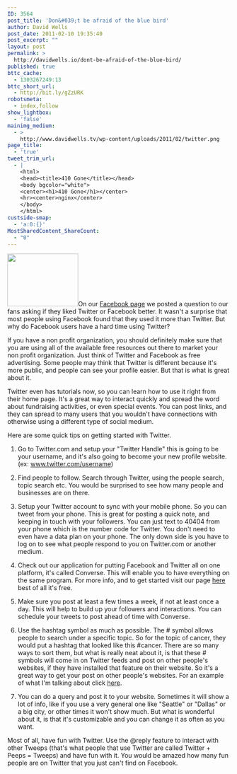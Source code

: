 ```yaml
---
ID: 3564
post_title: 'Don&#039;t be afraid of the blue bird'
author: David Wells
post_date: 2011-02-10 19:35:40
post_excerpt: ""
layout: post
permalink: >
  http://davidwells.io/dont-be-afraid-of-the-blue-bird/
published: true
bttc_cache:
  - 1303267249:13
bttc_short_url:
  - http://bit.ly/gZzURK
robotsmeta:
  - index,follow
show_lightbox:
  - 'false'
mainimg_medium:
  - >
    http://www.davidwells.tv/wp-content/uploads/2011/02/twitter.png
page_title:
  - 'true'
tweet_trim_url:
  - |
    <html>
    <head><title>410 Gone</title></head>
    <body bgcolor="white">
    <center><h1>410 Gone</h1></center>
    <hr><center>nginx</center>
    </body>
    </html>
custside-smap:
  - 'a:0:{}'
MostSharedContent_ShareCount:
  - "0"
---
```

<a href="http://www.davidwells.tv/wp-content/uploads/2011/02/th_twitter.jpg"><img class="alignnone size-full wp-image-3566" src="http://www.davidwells.tv/wp-content/uploads/2011/02/th_twitter.jpg" alt="" width="160" height="119" /></a>On our <a href="http://www.facebook.com/SocializeYourCause">Facebook page</a> we posted a question to our fans asking if they liked Twitter or Facebook better. It wasn't a surprise that most people using Facebook found that they used it more than Twitter. But why do Facebook users have a hard time using Twitter?

If you have a non profit organization, you should definitely make sure that you are using all of the available free resources out there to market your non profit organization. Just think of Twitter and Facebook as free advertising. Some people may think that Twitter is different because it's more public, and people can see your profile easier. But that is what is great about it.

Twitter even has tutorials now, so you can learn how to use it right from their home page. It's a great way to interact quickly and spread the word about fundraising activities, or even special events. You can post links, and they can spread to many users that you wouldn't have connections with otherwise using a different type of social medium.

Here are some quick tips on getting started with Twitter.

1) Go to Twitter.com and setup your "Twitter Handle" this is going to be  your username, and it's also going to become your new profile website. (ex: <a href="http://www.twitter.com/username">www.twitter.com/username</a>)

2) Find people to follow. Search through Twitter, using the people search, topic search etc. You would be surprised to see how many people and businesses are on there.

3) Setup your Twitter account to sync with your mobile phone. So you can tweet from your phone. This is great for posting a quick note, and keeping in touch with your followers. You can just text to 40404 from your phone which is the number code for Twitter. You don't need to even have a data plan on your phone. The only down side is you have to log on to see what people respond to you on Twitter.com or another medium.

4) Check out our application for putting Facebook and Twitter all on one platform, it's called Converse. This will enable you to have everything on the same program. For more info, and to get started visit our page <a href="http://www.socializeyourcause.org/social-media-marketing-platform/">here</a> best of all it's free.

5) Make sure you post at least a few times a week, if not at least once a day. This will help to build up your followers and interactions. You can schedule your tweets to post ahead of time with Converse.

6) Use the hashtag symbol as much as possible. The # symbol allows people to search under a specific topic. So for the topic of cancer, they would put a hashtag that looked like this #cancer. There are so many ways to sort them, but what is really neat about it, is that these # symbols will come in on Twitter feeds and post on other people's websites, if they have installed that feature on their website. So it's a great way to get your post on other people's websites. For an example of what I'm talking about click <a href="http://twitter.com/about/resources/widgets">here</a>.

7) You can do a query and post it to your website. Sometimes it will show a lot of info, like if you use a very general one like "Seattle" or "Dallas" or a big city, or other times it won't show much. But what is wonderful about it, is that it's customizable and you can change it as often as you want.

Most of all, have fun with Twitter. Use the @reply feature to interact with other Tweeps (that's what people that use Twitter are called Twitter + Peeps = Tweeps) and have fun with it. You would be amazed how many fun people are on Twitter that you just can't find on Facebook.